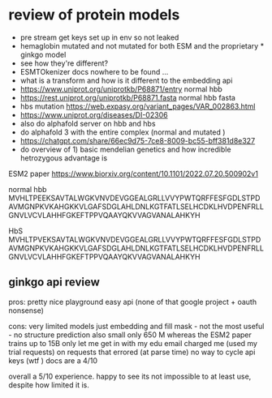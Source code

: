 # review of protein models 

* pre stream get keys set up in env so not leaked 
* hemaglobin mutated and not mutated for both ESM and the proprietary * ginkgo model 
* see how they're different? 
* ESMTOkenizer docs nowhere to be found ...
* what is a transform and how is it different to the embedding api 
* https://www.uniprot.org/uniprotkb/P68871/entry normal hbb
* https://rest.uniprot.org/uniprotkb/P68871.fasta normal hbb fasta 
* hbs mutation https://web.expasy.org/variant_pages/VAR_002863.html 
* https://www.uniprot.org/diseases/DI-02306
* also do alphafold server on hbb and hbs 
* do alphafold 3 with the entire complex (normal and mutated )
* https://chatgpt.com/share/66ec9d75-7ce8-8009-bc55-bff381d8e327
* do overview of 1) basic mendelian genetics and how incredible hetrozygous advantage is 


ESM2 paper https://www.biorxiv.org/content/10.1101/2022.07.20.500902v1 


normal hbb
MVHLTPEEKSAVTALWGKVNVDEVGGEALGRLLVVYPWTQRFFESFGDLSTPDAVMGNPKVKAHGKKVLGAFSDGLAHLDNLKGTFATLSELHCDKLHVDPENFRLLGNVLVCVLAHHFGKEFTPPVQAAYQKVVAGVANALAHKYH

HbS 
MVHLTPVEKSAVTALWGKVNVDEVGGEALGRLLVVYPWTQRFFESFGDLSTPDAVMGNPKVKAHGKKVLGAFSDGLAHLDNLKGTFATLSELHCDKLHVDPENFRLLGNVLVCVLAHHFGKEFTPPVQAAYQKVVAGVANALAHKYH

## ginkgo api review 

pros: 
pretty nice playground
easy api (none of that google project + oauth nonsense)


cons: 
very limited models just embedding and fill mask - not the most useful - no structure prediction also small only 650 M whereas the ESM2 paper trains up to 15B
only let me get in with my edu email 
charged me (used my trial requests) on requests that errored (at parse time)
no way to cycle api keys (wtf )
docs are a 4/10 


overall a 5/10 experience. happy to see its not impossible to at least use, despite how limited it is.
